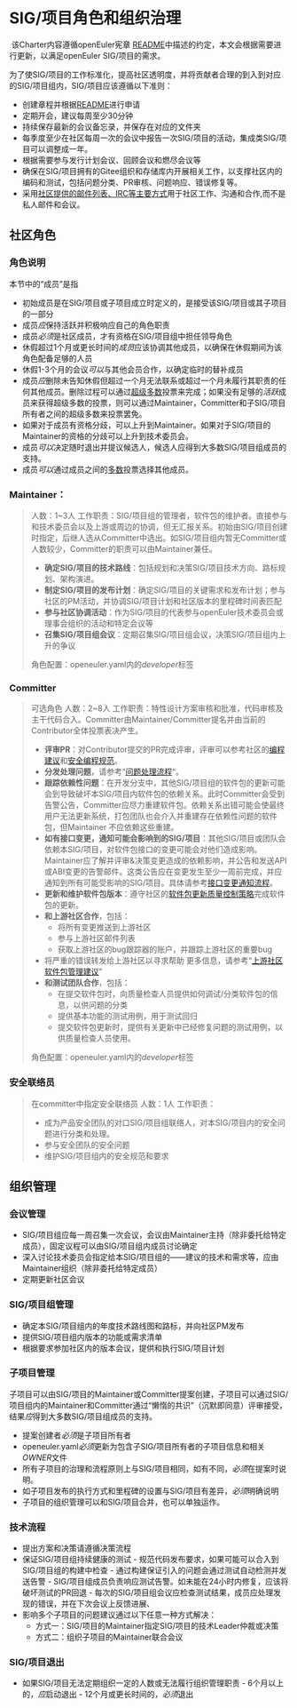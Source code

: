 # SIG/项目角色和组织治理

​        该Charter内容遵循openEuler宪章 [README](README.md)中描述的约定，本文会根据需要进行更新，以满足openEuler SIG/项目的需求。

​        为了使SIG/项目的工作标准化，提高社区透明度，并将贡献者合理的到入到对应的SIG/项目组内，SIG/项目应该遵循以下准则：

- 创建章程并根据[README](README.md)进行申请
- 定期开会，建议每周至少30分钟
- 持续保存最新的会议备忘录，并保存在对应的文件夹
- 每季度至少在社区每周一次的会议中报告一次SIG/项目的活动，集成类SIG/项目可以调整成一年。
- 根据需要参与发行计划会议、回顾会议和燃尽会议等
- 确保在SIG/项目拥有的Gitee组织和存储库内开展相关工作，以支撑社区内的编码和测试，包括问题分类、PR审核、问题响应、错误修复等。
- 采用[社区提供的邮件列表、IRC等主要方式](/../../communication)用于社区工作、沟通和合作,而不是私人邮件和会议。



## 社区角色


### 角色说明

本节中的“成员”是指

- 初始成员是在SIG/项目或子项目成立时定义的，是接受该SIG/项目或其子项目的一部分
- 成员*应*保持活跃并积极响应自己的角色职责
- 成员*必须*是社区成员，才有资格在SIG/项目组中担任领导角色
- 休假超过1个月或更长时间的*成员*应该协调其他成员，以确保在休假期间为该角色配备足够的人员
- 休假1-3个月的会议*可以*与其他会员合作，以确定临时的替补成员
- 成员*应*删除未告知休假但超过一个月无法联系或超过一个月未履行其职责的任何其他成员。删除过程可以通过[超级多数](https://en.wikipedia.org/wiki/Supermajority#Two-thirds_vote)投票来完成；如果没有足够的*活跃*成员来获得超级多数的投票，则可以通过Maintainer，Committer和子SIG/项目所有者之间的超级多数来投票罢免。
- 如果对于成员有资格分歧，可以上升到Maintainer。如果对于SIG/项目的Maintainer的资格的分歧可以上升到技术委员会。
- 成员*可以*决定随时退出并提议候选人，候选人应得到大多数SIG/项目组成员的支持。
- 成员*可以*通过成员之间的[多数](https://en.wikipedia.org/wiki/Supermajority#Two-thirds_vote)投票选择其他成员。



### Maintainer：

> 人数：1~3人
> 工作职责：SIG/项目组的管理者，软件包的维护者。直接参与和技术委员会以及上游或周边的协调，但无汇报关系。初始由SIG/项目创建时指定，后继人选从Committer中选出。如SIG/项目组内暂无Committer或人数较少，Committer的职责可以由Maintainer兼任。
>
> - **确定SIG/项目的技术路线**：包括规划和决策SIG/项目技术方向、路标规划、架构演进。
> - **制定SIG/项目的发布计划**：确定SIG/项目的关键需求和发布计划；参与社区的PM活动，并协调SIG/项目计划和社区版本的里程碑时间表匹配
> - **参与社区协调活动**：作为SIG/项目的代表参与openEuler技术委员会或理事会组织的活动和特定会议等
> - **召集SIG/项目组会议**：定期召集SIG/项目组会议，决策SIG/项目组内上升的争议
> 
> 角色配置：openeuler.yaml内的*developer*标签



### Committer

>可选角色
>人数：2~8人
>工作职责：特性设计方案审核和批准，代码审核及主干代码合入。Committer由Maintainer/Committer提名并由当前的Contributor全体投票表决产生。
>
>+  **评审PR**：对Contributor提交的PR完成评审，评审可以参考社区的[编程建议]()和[安全编程规范]()。
>+  **分发处理问题**，请参考“[问题处理流程]()“。
>+  **跟踪依赖性问题**：在开发分支中，其他SIG/项目组的软件包的更新可能会到导致破坏本SIG/项目内软件包的依赖关系。此时Committer会受到告警公告，Committer应尽力重建软件包。依赖关系出错可能会使最终用户无法更新系统，打包团队也会介入并重建存在依赖性问题的软件包，但Maintainer 不应依赖这些重建。
>+  **如有接口变更，通知可能会影响到的SIG/项目**：其他SIG/项目或团队会依赖本SIG/项目，对软件包接口的变更可能会对他们造成影响。Maintainer应了解并评审&决策变更造成的依赖影响，并公告和发送API或ABI变更的告警邮件。这类公告应在变更发生至少一周前完成，并应通知到所有可能受影响的SIG/项目。具体请参考[接口变更通知流程]()。
> +  **更新和维护软件包版本**：遵守社区的[软件包更新质量控制策略](/group-pm/)完成软件包的更新。
> +  **和上游社区合作**，包括：
>    +    将所有变更推送到上游社区
>    +    参与上游社区邮件列表
>    +    获取上游社区的bug跟踪器的账户，并跟踪上游社区的重要bug
>   +    将严重的错误转发给上游社区以寻求帮助
>          更多信息，请参考“[上游社区软件包管理建议]()”
> +  **和测试团队合作**，包括：
>    +  在提交软件包时，向质量检查人员提供如何调试/分类软件包的信息，以供问题的分类
>    +  提供基本功能的测试用例，用于测试回归
>    +  提交软件包更新时，提供有关更新中已经修复问题的测试用例，以供质量检查人员使用。 
> 
>角色配置：openeuler.yaml内的*developer*标签



###  安全联络员

>在committer中指定安全联络员
>人数：1人
>工作职责：
>
>+ 成为产品安全团队的对口SIG/项目组联络人，对本SIG/项目内的安全问题进行分类和处理。
>+ 参与安全团队的安全问题
>+ 维护SIG/项目组内的安全规范和要求



## 组织管理


### 会议管理

- SIG/项目组应每一周召集一次会议，会议由Maintainer主持（除非委托给特定成员），固定议程可以由SIG/项目组内成员讨论确定
- 深入讨论技术委员会指定给本SIG/项目组的——建议的技术和需求等，应由Maintainer组织（除非委托给特定成员）
- 定期更新社区会议



### SIG/项目组管理

+ 确定本SIG/项目组内的年度技术路线图和路标，并向社区PM发布
+ 提供SIG/项目组内版本的功能或需求清单
+ 根据要求参加社区内的版本会议，提供和执行SIG/项目计划



### 子项目管理

子项目可以由SIG/项目的Maintainer或Committer提案创建，子项目可以通过SIG/项目组内的Maintainer和Committer通过“懒惰的共识”（沉默即同意）评审接受，结果*应*得到大多数SIG/项目组成员的支持。

+ 提案创建者*必须*是子项目所有者
+ openeuler.yaml*必须*更新为包含子SIG/项目所有者的子项目信息和相关*OWNER*文件
+ 所有子项目的治理和流程原则上与SIG/项目相同，如有不同，*必须*在提案时说明。
+ 如子项目发布的执行方式和里程碑的设置与SIG/项目有差异，*必须*明确说明
+ 子项目的组织管理可以和SIG/项目合并，也可以单独运作。



### 技术流程

- 提出方案和决策请遵循决策流程
- 保证SIG/项目组持续健康的测试
      - 规范代码发布要求，如果可能可以合入到SIG/项目组的构建中检查
          - 通过构建保证引入的问题会通过测试自动检测并发送告警
          - SIG/项目组成员负责响应测试告警。如未能在24小时内修复，应该将破坏测试的PR回退
          - 每次的SIG/项目组会议应检查测试结果，成员应处理发现的错误，并在下次会议上反馈进展、
- 影响多个子项目的问题建议通过以下任意一种方式解决：
     - 方式一：SIG/项目的Maintainer指定SIG/项目的技术Leader仲裁或决策
     - 方式二：组织子项目的Maintainer联合会议



### SIG/项目退出

- 如果SIG/项目无法定期组织一定的人数或无法履行组织管理职责
      - 6个月以上的，*应*启动退出
          - 12个月或更长时间的，*必须*退出

